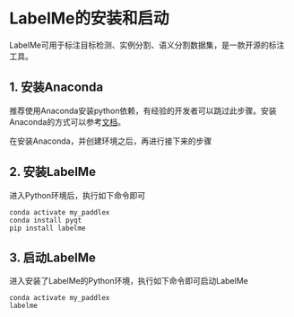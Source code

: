 # LabelMe的安装和启动

LabelMe可用于标注目标检测、实例分割、语义分割数据集，是一款开源的标注工具。

## 1. 安装Anaconda

推荐使用Anaconda安装python依赖，有经验的开发者可以跳过此步骤。安装Anaconda的方式可以参考[文档](../../appendix/anaconda_install.md)。

在安装Anaconda，并创建环境之后，再进行接下来的步骤

## 2. 安装LabelMe

进入Python环境后，执行如下命令即可
```
conda activate my_paddlex
conda install pyqt
pip install labelme
```

## 3. 启动LabelMe

进入安装了LabelMe的Python环境，执行如下命令即可启动LabelMe
```
conda activate my_paddlex
labelme
```
